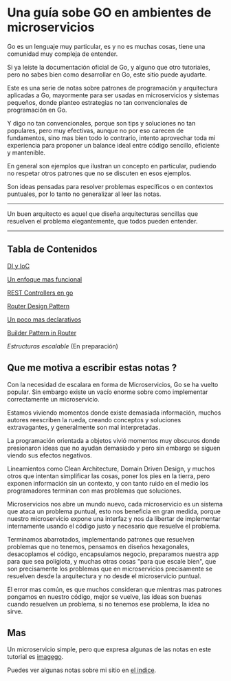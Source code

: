 # Una guía sobe GO en ambientes de microservicios

Go es un lenguaje muy particular, es y no es muchas cosas, tiene una comunidad muy compleja de entender.

Si ya leíste la documentación oficial de Go, y alguno que otro tutoriales, pero no sabes bien como desarrollar en Go, este sitio puede ayudarte.

Este es una serie de notas sobre patrones de programación y arquitectura aplicadas a Go, mayormente para ser usadas en microservicios y sistemas pequeños, donde planteo estrategias no tan convencionales de programación en Go.

Y digo no tan convencionales, porque son tips y soluciones no tan populares, pero muy efectivas, aunque no por eso carecen de fundamentos, sino mas bien todo lo contrario, intento aprovechar toda mi experiencia para proponer un balance ideal entre código sencillo, eficiente y mantenible.

En general son ejemplos que ilustran un concepto en particular, pudiendo no respetar otros patrones que no se discuten en esos ejemplos. 

Son ideas pensadas para resolver problemas específicos o en contextos puntuales, por lo tanto no generalizar al leer las notas. 

---
Un buen arquitecto es aquel que diseña arquitecturas sencillas que resuelven el problema elegantemente, que todos pueden entender. 

---

## Tabla de Contenidos

[DI y IoC](https://github.com/nmarsollier/go_di_ioc)

[Un enfoque mas funcional](https://github.com/nmarsollier/go_functional)

[REST Controllers en go](https://github.com/nmarsollier/go_rest_controller)

[Router Design Pattern](https://github.com/nmarsollier/go_router_design)

[Un poco mas declarativos](https://github.com/nmarsollier/go_declarative)

[Builder Pattern in Router](https://github.com/nmarsollier/go_router_builder)

*Estructuras escalable* (En preparación) 

## Que me motiva a escribir estas notas ?

Con la necesidad de escalara en forma de Microservicios, Go se ha vuelto popular. Sin embargo existe un vacío enorme sobre como implementar correctamente un microservicio.

Estamos viviendo momentos donde existe demasiada información, muchos autores reescriben la rueda, creando conceptos y soluciones extravagantes, y generalmente son mal interpretadas.

La programación orientada a objetos vivió momentos muy obscuros donde presionaron ideas que no ayudan demasiado y pero sin embargo se siguen viendo sus efectos negativos.

Lineamientos como Clean Architecture, Domain Driven Design, y muchos otros que intentan simplificar las cosas, poner los pies en la tierra, pero exponen información sin un contexto, y con tanto ruido en el medio los programadores terminan con mas problemas que soluciones.

Microservicios nos abre un mundo nuevo, cada microservicio es un sistema que ataca un problema puntual, esto nos beneficia en gran medida, porque nuestro microservicio expone una interfaz y nos da libertar de implementar internamente usando el código justo y necesario que resuelve el problema.

Terminamos abarrotados, implementando patrones que resuelven problemas que no tenemos, pensamos en diseños hexagonales, desacoplamos el código, encapsulamos negocio, preparamos nuestra app para que sea políglota, y muchas otras cosas "para que escale bien", que son precisamente los problemas que en microservicios precisamente se resuelven desde la arquitectura y no desde el microservicio puntual.

El error mas común, es que muchos consideran que mientras mas patrones pongamos en nuestro código, mejor se vuelve, las ideas son buenas cuando resuelven un problema, si no tenemos ese problema, la idea no sirve. 


## Mas

Un microservicio simple, pero que expresa algunas de las notas en este tutorial es [imagego](https://github.com/nmarsollier/imagego).

Puedes ver algunas notas sobre mi sitio en [el indice](https://github.com/nmarsollier/index).
